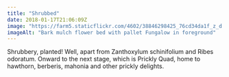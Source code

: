 ```yaml
---
title: "Shrubbed"
date: 2018-01-17T21:06:09Z
image: "https://farm5.staticflickr.com/4602/38846298425_76cd34da1f_z_d.jpg"
imageAlt: "Bark mulch flower bed with pallet Fungalow in foreground"
---
```


Shrubbery, planted! Well, apart from Zanthoxylum schinifolium and Ribes odoratum. Onward to the next stage, which is Prickly Quad, home to hawthorn, berberis, mahonia and other prickly delights.
